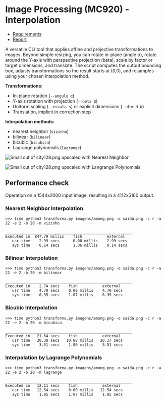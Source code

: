 # Image Processing (MC920) - Interpolation

- [Requirements](papers/enunciado.pdf)
- [Report](papers/entrega.pdf)

A versatile CLI tool that applies affine and projective transformations to images. Beyond simple resizing, you can rotate in-plane (angle α), rotate around the Y-axis with perspective projection (beta), scale by factor or target dimensions, and translate. The script computes the output bounding box, adjusts transformations so the result starts at (0,0), and resamples using your chosen interpolation method.

**Transformations:**

- In-plane rotation (`--angulo α`)
- Y-axis rotation with projection (`--beta β`)
- Uniform scaling (`--escala s`) or explicit dimensions (`--dim H W`)
- Translation, implicit in correction step

**Interpolation methods:**

- nearest neighbor (`vizinho`)
- bilinear (`bilinear`)
- bicubic (`bicubica`)
- Lagrange polynomials (`lagrange`)

![Small cut of city128.png upscaled with Nearest Neighbor](resultados/escala/128_15_viz.png "Nearest Neighbor")

![Small cut of city128.png upscaled with Langrange Polynomials](resultados/escala/128_15_lag.png "Langrange Polynomials")

## Performance check

Operation on a 1544x2000 input image, resulting in a 4112x5160 output.

### Nearest Neighbor Interpolation

```fish
>>> time python3 transforma.py imagens/among.png -o saida.png -c r -a 22 -e 2 -b 20 -m vizinho

________________________________________________________
Executed in  847.79 millis    fish           external
   usr time    2.99 secs      0.00 millis    2.99 secs
   sys time    0.14 secs      1.06 millis    0.14 secs

```

### Bilinear Interpolation

```fish
>>> time python3 transforma.py imagens/among.png -o saida.png -c r -a 22 -e 2 -b 20 -m bilinear

________________________________________________________
Executed in    2.74 secs    fish           external
   usr time    4.70 secs    0.00 millis    4.70 secs
   sys time    0.35 secs    1.07 millis    0.35 secs

```

### Bicubic Interpolation

```fish
>>> time python3 transforma.py imagens/among.png -o saida.png -c r -a 22 -e 2 -b 20 -m bicubica

________________________________________________________
Executed in   21.64 secs    fish           external
   usr time   20.38 secs   10.88 millis   20.37 secs
   sys time    3.51 secs    1.80 millis    3.51 secs

```

### Interpolation by Lagrange Polynomials

```fish
>>> time python3 transforma.py imagens/among.png -o saida.png -c r -a 22 -e 2 -b 20 -m lagrange

________________________________________________________
Executed in   12.11 secs    fish           external
   usr time   12.54 secs    0.00 millis   12.54 secs
   sys time    1.85 secs    1.07 millis    1.85 secs

```
